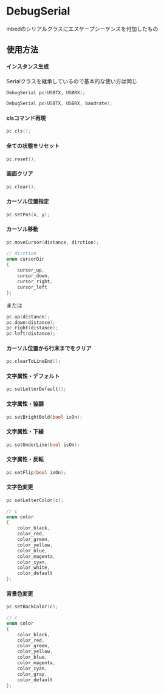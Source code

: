 # DebugSerial
mbedのシリアルクラスにエスケープシーケンスを付加したもの

## 使用方法

#### インスタンス生成
Serialクラスを継承しているので基本的な使い方は同じ
```cpp
DebugSerial pc(USBTX, USBRX);
```
```cpp
DebugSerial pc(USBTX, USBRX, baudrate);
```

#### clsコマンド再現
```cpp
pc.cls();
```

#### 全ての状態をリセット
```cpp
pc.reset();
```

#### 画面クリア
```cpp
pc.clear();
```

#### カーソル位置指定
```cpp
pc.setPos(x, y);
```

#### カーソル移動
```cpp
pc.moveCursor(distance, dirction);
```
```cpp
// dirction
enum cursorDir
{
    cursor_up,
    cursor_down,
    cursor_right,
    cursor_left
};
```

または

```cpp
pc.up(distance);
pc.down(distance);
pc.right(distance);
pc.left(distance);
```

#### カーソル位置から行末までをクリア
```cpp
pc.clearToLineEnd();
```

#### 文字属性・デフォルト
```cpp
pc.setLetterDefault();
```

#### 文字属性・協調
```cpp
pc.setBrightBold(bool isOn);
```

#### 文字属性・下線
```cpp
pc.setUnderLine(bool isOn);
```

#### 文字属性・反転
```cpp
pc.setFlip(bool isOn);
```

#### 文字色変更
```cpp
pc.setLetterColor(c);
```
```cpp
// c
enum color
{
    color_black,
    color_red,
    color_green,
    color_yellow,
    color_blue,
    color_magenta,
    color_cyan,
    color_white,
    color_default
};
```
#### 背景色変更
```cpp
pc.setBackColor(c);
```
```cpp
// c
enum color
{
    color_black,
    color_red,
    color_green,
    color_yellow,
    color_blue,
    color_magenta,
    color_cyan,
    color_gray,
    color_default
};
```
